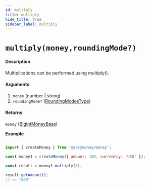```yaml
---
id: multiply
title: multiply
hide_title: true
sidebar_label: multiply
---
```


# `multiply(money,roundingMode?)`

#### Description

Multiplications can be performed using multiply().

#### Arguments

1. `money` (number | string)
2. `roundingMode?` ([RoundingModesType](Description.md#roundingmodestype))

#### Returns

`money` ([BigIntMoneyBase](Description.md#moneybase))


**Example**

```js

import { createMoney } from '@easymoney/money';

const money1 = createMoney({ amount: 100, currentcy: 'USD' });

const result = money1.multiply(6);

result.getAmount();
// => "600"

```

